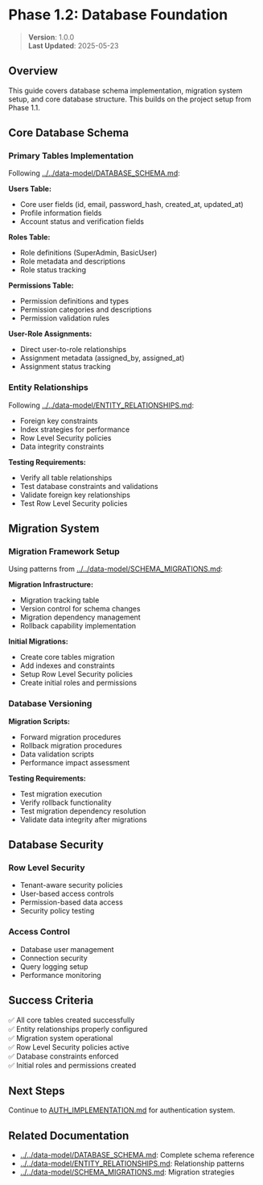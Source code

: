
# Phase 1.2: Database Foundation

> **Version**: 1.0.0  
> **Last Updated**: 2025-05-23

## Overview

This guide covers database schema implementation, migration system setup, and core database structure. This builds on the project setup from Phase 1.1.

## Core Database Schema

### Primary Tables Implementation
Following [../../data-model/DATABASE_SCHEMA.md](../../data-model/DATABASE_SCHEMA.md):

**Users Table:**
- Core user fields (id, email, password_hash, created_at, updated_at)
- Profile information fields
- Account status and verification fields

**Roles Table:**
- Role definitions (SuperAdmin, BasicUser)
- Role metadata and descriptions
- Role status tracking

**Permissions Table:**
- Permission definitions and types
- Permission categories and descriptions
- Permission validation rules

**User-Role Assignments:**
- Direct user-to-role relationships
- Assignment metadata (assigned_by, assigned_at)
- Assignment status tracking

### Entity Relationships
Following [../../data-model/ENTITY_RELATIONSHIPS.md](../../data-model/ENTITY_RELATIONSHIPS.md):

- Foreign key constraints
- Index strategies for performance
- Row Level Security policies
- Data integrity constraints

**Testing Requirements:**
- Verify all table relationships
- Test database constraints and validations  
- Validate foreign key relationships
- Test Row Level Security policies

## Migration System

### Migration Framework Setup
Using patterns from [../../data-model/SCHEMA_MIGRATIONS.md](../../data-model/SCHEMA_MIGRATIONS.md):

**Migration Infrastructure:**
- Migration tracking table
- Version control for schema changes
- Migration dependency management
- Rollback capability implementation

**Initial Migrations:**
- Create core tables migration
- Add indexes and constraints
- Setup Row Level Security policies
- Create initial roles and permissions

### Database Versioning

**Migration Scripts:**
- Forward migration procedures
- Rollback migration procedures  
- Data validation scripts
- Performance impact assessment

**Testing Requirements:**
- Test migration execution
- Verify rollback functionality
- Test migration dependency resolution
- Validate data integrity after migrations

## Database Security

### Row Level Security
- Tenant-aware security policies
- User-based access controls
- Permission-based data access
- Security policy testing

### Access Control
- Database user management
- Connection security
- Query logging setup
- Performance monitoring

## Success Criteria

✅ All core tables created successfully  
✅ Entity relationships properly configured  
✅ Migration system operational  
✅ Row Level Security policies active  
✅ Database constraints enforced  
✅ Initial roles and permissions created  

## Next Steps

Continue to [AUTH_IMPLEMENTATION.md](AUTH_IMPLEMENTATION.md) for authentication system.

## Related Documentation

- [../../data-model/DATABASE_SCHEMA.md](../../data-model/DATABASE_SCHEMA.md): Complete schema reference
- [../../data-model/ENTITY_RELATIONSHIPS.md](../../data-model/ENTITY_RELATIONSHIPS.md): Relationship patterns
- [../../data-model/SCHEMA_MIGRATIONS.md](../../data-model/SCHEMA_MIGRATIONS.md): Migration strategies


